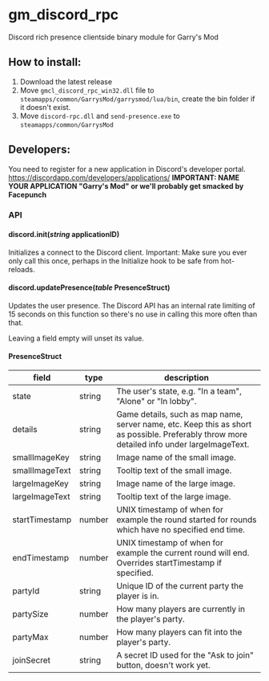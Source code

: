# gm_discord_rpc
Discord rich presence clientside binary module for Garry's Mod

## How to install:
1. Download the latest release
2. Move `gmcl_discord_rpc_win32.dll` file to `steamapps/common/GarrysMod/garrysmod/lua/bin`, create the bin folder if it doesn't exist.
3. Move `discord-rpc.dll` and `send-presence.exe` to `steamapps/common/GarrysMod`

## Developers:
You need to register for a new application in Discord's developer portal. https://discordapp.com/developers/applications/
__IMPORTANT: NAME YOUR APPLICATION "Garry's Mod" or we'll probably get smacked by Facepunch__

### API
#### discord.init(*string* applicationID)
Initializes a connect to the Discord client. Important: Make sure you ever only call this once, perhaps in the Initialize hook to be safe from hot-reloads.

#### discord.updatePresence(*table* PresenceStruct)
Updates the user presence. The Discord API has an internal rate limiting of 15 seconds on this function so there's no use in calling this more often than that.

Leaving a field empty will unset its value.

#### PresenceStruct
| field          | type   | description                                                                                                                                 |
|----------------|--------|---------------------------------------------------------------------------------------------------------------------------------------------|
| state          | string | The user's state, e.g. "In a team", "Alone" or "In lobby".                                                                                  |
| details        | string | Game details, such as map name, server name, etc. Keep this as short as possible. Preferably throw more detailed info under largeImageText. |
| smallImageKey  | string | Image name of the small image.                                                                                                              |
| smallImageText | string | Tooltip text of the small image.                                                                                                            |
| largeImageKey  | string | Image name of the large image.                                                                                                              |
| largeImageText | string | Tooltip text of the large image.                                                                                                            |
| startTimestamp | number | UNIX timestamp of when for example the round started for rounds which have no specified end time.                                           |
| endTimestamp   | number | UNIX timestamp of when for example the current round will end. Overrides startTimestamp if specified.                                       |
| partyId        | string | Unique ID of the current party the player is in.                                                                                            |
| partySize      | number | How many players are currently in the player's party.                                                                                       |
| partyMax       | number | How many players can fit into the player's party.                                                                                           |
| joinSecret     | string | A secret ID used for the "Ask to join" button, doesn't work yet.          
